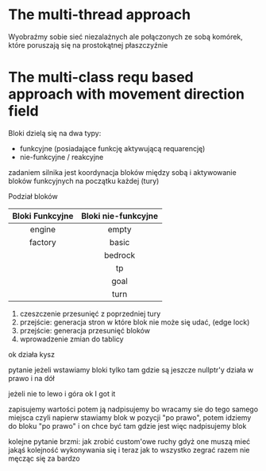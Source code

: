 # The multi-thread approach

Wyobraźmy sobie sieć niezalażnych ale połączonych ze sobą komórek, które poruszają się na prostokątnej płaszczyźnie

# The multi-class requ based approach with movement direction field


Bloki dzielą się na dwa typy:

- funkcyjne (posiadające funkcję aktywującą requarencję)
- nie-funkcyjne / reakcyjne

zadaniem silnika jest koordynacja bloków między sobą i aktywowanie bloków funkcyjnych na początku każdej (tury)

Podział bloków

| Bloki Funkcyjne | Bloki nie-funkcyjne|
|:---:|:---:|
|engine|empty| 
|factory |basic|
| |bedrock|
| |tp|
| |goal|
| |turn|

1. czeszczenie przesunięć z poprzedniej tury 
2. przejście: generacja stron w które blok nie może się udać, (edge lock)
3. przejście: generacja przesunięć bloków 
4. wprowadzenie zmian do tablicy 

ok działa kysz

pytanie 
jeżeli wstawiamy bloki tylko tam gdzie są jeszcze nullptr'y 
działa w prawo i na dół 

jeżeli nie to lewo i góra 
ok I got it 


zapisujemy wartości potem ją nadpisujemy 
bo wracamy sie do tego samego miejsca 
czyli napierw stawiamy blok w pozycji "po prawo", potem idziemy do bloku "po prawo" i on chce być tam gdzie jest 
więc nadpisujemy blok

kolejne pytanie brzmi: 
jak zrobić custom'owe ruchy gdyż one muszą mieć jakąś kolejność wykonywania się 
i teraz jak to wszystko zegrać razem nie męcząc się za bardzo 
